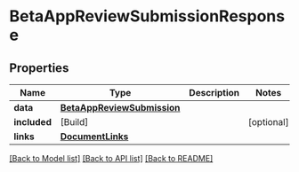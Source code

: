 # BetaAppReviewSubmissionResponse

## Properties
Name | Type | Description | Notes
------------ | ------------- | ------------- | -------------
**data** | [**BetaAppReviewSubmission**](BetaAppReviewSubmission.md) |  | 
**included** | [Build] |  | [optional] 
**links** | [**DocumentLinks**](DocumentLinks.md) |  | 

[[Back to Model list]](../README.md#documentation-for-models) [[Back to API list]](../README.md#documentation-for-api-endpoints) [[Back to README]](../README.md)


